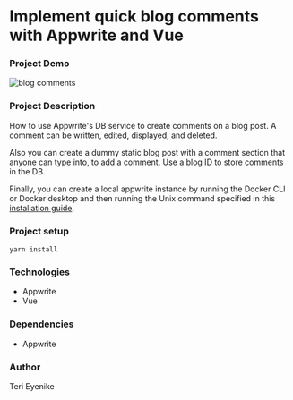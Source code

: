 # Implement quick blog comments with Appwrite and Vue

### Project Demo
![blog comments](https://res.cloudinary.com/terieyenike/video/upload/v1648483659/blog-comments_-_28_March_2022_qgrwmy.gif)

### Project Description

How to use Appwrite's DB service to create comments on a blog post. A comment can be written, edited, displayed, and deleted.

Also you can create a dummy static blog post with a comment section that anyone can type into, to add a comment.
Use a blog ID to store comments in the DB.

Finally, you can create a local appwrite instance by running the Docker CLI or Docker desktop and then running the Unix command specified in this [installation guide](https://appwrite.io/docs/installation).

### Project setup

```
yarn install
```

### Technologies

- Appwrite
- Vue

### Dependencies

- Appwrite

### Author

Teri Eyenike
